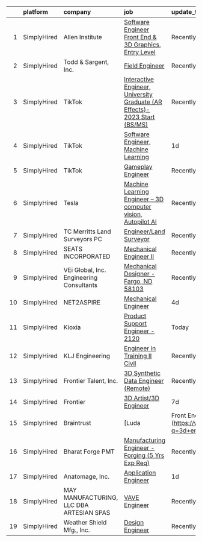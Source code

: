 

|    | platform    | company                                  | job                                                                                                                                                                                | update_time   | location                      |
|---:|:------------|:-----------------------------------------|:-----------------------------------------------------------------------------------------------------------------------------------------------------------------------------------|:--------------|:------------------------------|
|  1 | SimplyHired | Allen Institute                          | [Software Engineer Front End & 3D Graphics, Entry Level](https://www.simplyhired.com/job/1UWqkqbo4kGk6ONnY_EZytg-aA6thPCl0PioETSzOeslKr3LrJNPPQ?q=3d+engineer)                     | Recently      | Seattle, WA                   |
|  2 | SimplyHired | Todd & Sargent, Inc.                     | [Field Engineer](https://www.simplyhired.com/job/OH_0DcgoaXcglYMEBorv4JBVysztn-6ol-y0Xanlso9znHkp6GopYg?q=3d+engineer)                                                             | Recently      | Hays, KS                      |
|  3 | SimplyHired | TikTok                                   | [Interactive Engineer, University Graduate (AR Effects)- 2023 Start (BS/MS)](https://www.simplyhired.com/job/mLU01Gj3YNnwYOUFc8bY5pAXR5BiJ0PKPNZVSLgaug-Ct1H718Cl-Q?q=3d+engineer) | Recently      | Mountain View, CA +1 location |
|  4 | SimplyHired | TikTok                                   | [Software Engineer, Machine Learning](https://www.simplyhired.com/job/noOojC861zx--8261WBcL9tpPisRaxcXFiZPos_-lwOdEURloytHvw?q=3d+engineer)                                        | 1d            | Mountain View, CA             |
|  5 | SimplyHired | TikTok                                   | [Gameplay Engineer](https://www.simplyhired.com/job/T6TgjaoFqhd5xG3I_RSNLJ23e9Px9mOl7oly1cHRXIy0k6bZHcNvsg?q=3d+engineer)                                                          | Recently      | Mountain View, CA             |
|  6 | SimplyHired | Tesla                                    | [Machine Learning Engineer – 3D computer vision, Autopilot AI](https://www.simplyhired.com/job/OLs5GFHIGaeLyqxCkIbf43W6S2wXur_XRnnRpTMlxSj-AYsDjj7LIQ?q=3d+engineer)               | Recently      | Palo Alto, CA                 |
|  7 | SimplyHired | TC Merritts Land Surveyors PC            | [Engineer/Land Surveyor](https://www.simplyhired.com/job/a6O75-MfTPmtKHanm9UNsbhpmLLKQXJ4Ou-tFnvfnvx8HAScpuMocA?q=3d+engineer)                                                     | Recently      | Pleasantville, NY             |
|  8 | SimplyHired | SEATS INCORPORATED                       | [Mechanical Engineer II](https://www.simplyhired.com/job/7JDbBLFKrspPhhBpGCNUq2zmfiuIDJRssUg0RLWkNyhTBvnJMU7DBQ?q=3d+engineer)                                                     | Recently      | Reedsburg, WI                 |
|  9 | SimplyHired | VEi Global, Inc. Engineering Consultants | [Mechanical Designer - Fargo, ND 58103](https://www.simplyhired.com/job/rY4gc12sPb-WCwLNi9cDGHEjtfISTFlaGR6A5IS_sESeskQpL-efrw?q=3d+engineer)                                      | Recently      | Fargo, ND                     |
| 10 | SimplyHired | NET2ASPIRE                               | [Mechanical Engineer](https://www.simplyhired.com/job/E95jRaTrlZYxk8Hotfw7I6iXmEQK4Rjmq9vCA-HQiFYfrwxSA5JjAg?q=3d+engineer)                                                        | 4d            | Remote                        |
| 11 | SimplyHired | Kioxia                                   | [Product Support Engineer - 2120](https://www.simplyhired.com/job/8uMIT2y-8aGtfuNjHByhgWNkdUPz7T3ubybHOcb_eI03QdjQ7zp_vw?q=3d+engineer)                                            | Today         | San Jose, CA +1 location      |
| 12 | SimplyHired | KLJ Engineering                          | [Engineer in Training II Civil](https://www.simplyhired.com/job/N4T7_dQDGtwlm6mOSqjUjU6XeyZBUEG0ODrIOI7bmWi61gyVrstWVA?q=3d+engineer)                                              | Recently      | Sioux Falls, SD               |
| 13 | SimplyHired | Frontier Talent, Inc.                    | [3D Synthetic Data Engineer (Remote)](https://www.simplyhired.com/job/xV04UYU0PFJtRsACewzwxuscbtPK4EuFhCdmMMrz9Blc_LkWnW2CMw?q=3d+engineer)                                        | Recently      | Remote                        |
| 14 | SimplyHired | Frontier                                 | [3D Artist/3D Engineer](https://www.simplyhired.com/job/mG5J0fAgTrYQmLBKcPDBDEZnCJ6PseAPN4zSgjC68VfYWBC-0AfbSA?q=3d+engineer)                                                      | 7d            | Remote                        |
| 15 | SimplyHired | Braintrust                               | [Luda | Front End Engineer (US Only, Direct Hire)](https://www.simplyhired.com/job/q_HXiUh8MmHT78fhCKmQSLlpkxFXZfvnreMl6gIxWzXeR3w9i41JBw?q=3d+engineer)                           | Today         | San Francisco, CA             |
| 16 | SimplyHired | Bharat Forge PMT                         | [Manufacturing Engineer - Forging (5 Yrs Exp Req)](https://www.simplyhired.com/job/siq4lefIes52CJZvjwDqsL4T_YLA1Zelyy7u1qeQ-T_XsgHlZsCaVQ?q=3d+engineer)                           | Recently      | Surgoinsville, TN             |
| 17 | SimplyHired | Anatomage, Inc.                          | [Application Engineer](https://www.simplyhired.com/job/XmJt-kA9O1WQys6lelJjWyl4mx7E_ypRZRLTPgnqZzltezshcXkyrQ?q=3d+engineer)                                                       | 1d            | Santa Clara, CA               |
| 18 | SimplyHired | MAY MANUFACTURING, LLC DBA ARTESIAN SPAS | [VAVE Engineer](https://www.simplyhired.com/job/NNRzq4tQ5KxiE5-IF_4OQTUcqMdOM-mNfeX4AhVzqRbrjCkPzC0KAg?q=3d+engineer)                                                              | Recently      | Las Vegas, NV                 |
| 19 | SimplyHired | Weather Shield Mfg., Inc.                | [Design Engineer](https://www.simplyhired.com/job/g4b1_KmS7bXZWHIDG21G7-CdNOSXXgv3tESCid_TJZdIFFHVqIkr0g?q=3d+engineer)                                                            | Recently      | Park Falls, WI                |